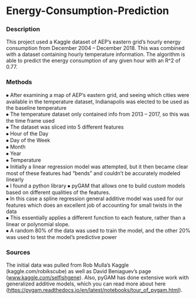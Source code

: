 # Energy-Consumption-Prediction

### Description
This project used a Kaggle dataset of AEP’s eastern grid’s hourly energy consumption from December 2004 – December 2018. This was combined with a dataset containing hourly temperature information. The algorithm is able to predict the energy consumption of any given hour with an R^2 of 0.77.

### Methods
⦁	After examining a map of AEP’s eastern grid, and seeing which cities were available in the temperature dataset, Indianapolis was elected to be used as the baseline temperature  <br />
⦁	The temperature dataset only contained info from 2013 – 2017, so this was the time frame used  <br />
⦁	The dataset was sliced into 5 different features  <br />
  ⦁	  Hour of the Day  <br />
  ⦁ 	Day of the Week  <br />
  ⦁	  Month  <br />
  ⦁	  Year  <br />
  ⦁	  Temperature  <br />
⦁	Initially a linear regression model was attempted, but it then became clear most of these features had “bends” and couldn’t be accurately modeled linearly  <br />
⦁	I found a python library ⦁	pyGAM that allows one to build custom models based on different qualities of the features. <br />
⦁	In this case a spline regression general additive model was used for our features which does an excellent job of accounting for small twists in the data <br />
⦁	This essentially applies a different function to each feature, rather than a linear or polynomial slope. <br />
⦁	A random 80% of the data was used to train the model, and the other 20% was used to test the model’s predictive power <br />

### Sources

The initial data was pulled from Rob Mulla’s Kaggle (kaggle.com/robikscube) as well as David Beniaguev’s page (www.kaggle.com/selfishgene). Also, pyGAM has done extensive work with generalized additive models, which you can read more about here (https://pygam.readthedocs.io/en/latest/notebooks/tour_of_pygam.html). 




